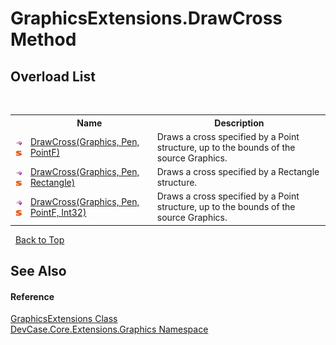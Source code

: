 # GraphicsExtensions.DrawCross Method 
 


## Overload List
&nbsp;<table><tr><th></th><th>Name</th><th>Description</th></tr><tr><td>![Public method](media/pubmethod.gif "Public method")![Static member](media/static.gif "Static member")</td><td><a href="M_DevCase_Core_Extensions_Graphics_GraphicsExtensions_DrawCross">DrawCross(Graphics, Pen, PointF)</a></td><td>
Draws a cross specified by a Point structure, up to the bounds of the source Graphics.</td></tr><tr><td>![Public method](media/pubmethod.gif "Public method")![Static member](media/static.gif "Static member")</td><td><a href="M_DevCase_Core_Extensions_Graphics_GraphicsExtensions_DrawCross_2">DrawCross(Graphics, Pen, Rectangle)</a></td><td>
Draws a cross specified by a Rectangle structure.</td></tr><tr><td>![Public method](media/pubmethod.gif "Public method")![Static member](media/static.gif "Static member")</td><td><a href="M_DevCase_Core_Extensions_Graphics_GraphicsExtensions_DrawCross_1">DrawCross(Graphics, Pen, PointF, Int32)</a></td><td>
Draws a cross specified by a Point structure, up to the bounds of the source Graphics.</td></tr></table>&nbsp;
<a href="#graphicsextensions.drawcross-method">Back to Top</a>

## See Also


#### Reference
<a href="T_DevCase_Core_Extensions_Graphics_GraphicsExtensions">GraphicsExtensions Class</a><br /><a href="N_DevCase_Core_Extensions_Graphics">DevCase.Core.Extensions.Graphics Namespace</a><br />